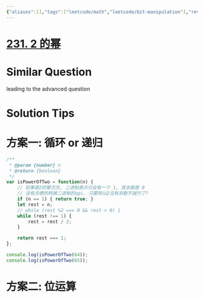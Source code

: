 ```yaml
---
{"aliases":[],"tags":["leetcode/math","leetcode/bit-manipulation"],"review-dates":[],"dg-publish":true,"difficulty":"easy","date-created":"2023-05-20-Sat, 5:17:27 pm","date-modified":"2023-05-20-Sat, 5:18:41 pm","permalink":"/programming/basic/leetcode/231. 2 的幂/","dgPassFrontmatter":true}
---
```



# [231. 2 的幂](https://leetcode.cn/problems/power-of-two/)

# Similar Question

leading to the advanced question

# Solution Tips

# 方案一: 循环 or 递归

```js
/**
 * @param {number} n
 * @return {boolean}
 */
var isPowerOfTwo = function(n) {
    // 如果是2的幂次方, 二进制表示只会有一个 1, 其余都是 0
    // 没有方便的转换二进制的api, 只要除以2没有余数不就行了?
    if (n == 1) { return true; }
    let rest = n;
    // while (rest %2 === 0 && rest > 0) {
    while (rest !== 1) {
        rest = rest / 2;
    }

    return rest === 1;
};

console.log(isPowerOfTwo(64));
console.log(isPowerOfTwo(65));
```

# 方案二: 位运算
